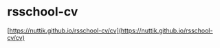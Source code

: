 # rsschool-cv 

 [https://nuttik.github.io/rsschool-cv/cv](https://nuttik.github.io/rsschool-cv/cv)


